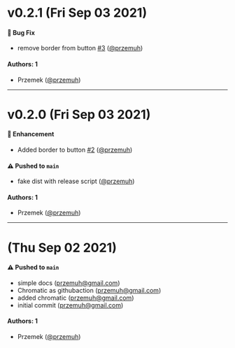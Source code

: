 # v0.2.1 (Fri Sep 03 2021)

#### 🐛 Bug Fix

- remove border from button [#3](https://github.com/przemuh/storybook-design-system/pull/3) ([@przemuh](https://github.com/przemuh))

#### Authors: 1

- Przemek ([@przemuh](https://github.com/przemuh))

---

# v0.2.0 (Fri Sep 03 2021)

#### 🚀 Enhancement

- Added border to button [#2](https://github.com/przemuh/storybook-design-system/pull/2) ([@przemuh](https://github.com/przemuh))

#### ⚠️ Pushed to `main`

- fake dist with release script ([@przemuh](https://github.com/przemuh))

#### Authors: 1

- Przemek ([@przemuh](https://github.com/przemuh))

---

# (Thu Sep 02 2021)

#### ⚠️ Pushed to `main`

- simple docs (przemuh@gmail.com)
- Chromatic as githubaction (przemuh@gmail.com)
- added chromatic (przemuh@gmail.com)
- initial commit (przemuh@gmail.com)

#### Authors: 1

- Przemek ([@przemuh](https://github.com/przemuh))
